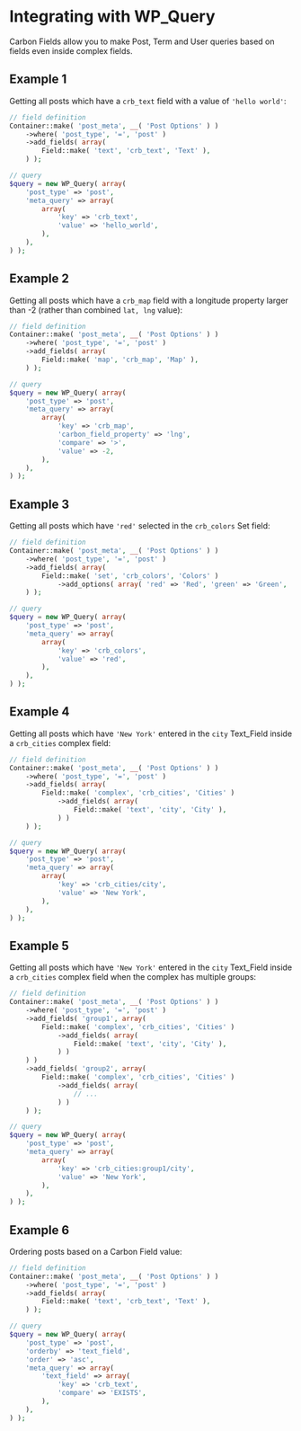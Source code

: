 # Integrating with WP_Query

Carbon Fields allow you to make Post, Term and User queries based on fields even inside complex fields.

## Example 1

Getting all posts which have a `crb_text` field with a value of `'hello world'`:

```php
// field definition
Container::make( 'post_meta', __( 'Post Options' ) )
    ->where( 'post_type', '=', 'post' )
    ->add_fields( array(
        Field::make( 'text', 'crb_text', 'Text' ),
    ) );

// query
$query = new WP_Query( array(
    'post_type' => 'post',
    'meta_query' => array(
        array(
            'key' => 'crb_text',
            'value' => 'hello_world',
        ),
    ),
) );
```

## Example 2

Getting all posts which have a `crb_map` field with a longitude property larger than -2 (rather than combined `lat, lng` value):

```php
// field definition
Container::make( 'post_meta', __( 'Post Options' ) )
    ->where( 'post_type', '=', 'post' )
    ->add_fields( array(
        Field::make( 'map', 'crb_map', 'Map' ),
    ) );

// query
$query = new WP_Query( array(
    'post_type' => 'post',
    'meta_query' => array(
        array(
            'key' => 'crb_map',
            'carbon_field_property' => 'lng',
            'compare' => '>',
            'value' => -2,
        ),
    ),
) );
```

## Example 3

Getting all posts which have `'red'` selected in the `crb_colors` Set field:

```php
// field definition
Container::make( 'post_meta', __( 'Post Options' ) )
    ->where( 'post_type', '=', 'post' )
    ->add_fields( array(
        Field::make( 'set', 'crb_colors', 'Colors' )
            ->add_options( array( 'red' => 'Red', 'green' => 'Green', 'blue' => 'Blue' ) ),
    ) );

// query
$query = new WP_Query( array(
    'post_type' => 'post',
    'meta_query' => array(
        array(
            'key' => 'crb_colors',
            'value' => 'red',
        ),
    ),
) );
```

## Example 4

Getting all posts which have `'New York'` entered in the `city` Text_Field inside a `crb_cities` complex field:

```php
// field definition
Container::make( 'post_meta', __( 'Post Options' ) )
    ->where( 'post_type', '=', 'post' )
    ->add_fields( array(
        Field::make( 'complex', 'crb_cities', 'Cities' )
            ->add_fields( array(
                Field::make( 'text', 'city', 'City' ),
            ) )
    ) );

// query
$query = new WP_Query( array(
    'post_type' => 'post',
    'meta_query' => array(
        array(
            'key' => 'crb_cities/city',
            'value' => 'New York',
        ),
    ),
) );
```

## Example 5

Getting all posts which have `'New York'` entered in the `city` Text_Field inside a `crb_cities` complex field when the complex has multiple groups:

```php
// field definition
Container::make( 'post_meta', __( 'Post Options' ) )
    ->where( 'post_type', '=', 'post' )
    ->add_fields( 'group1', array(
        Field::make( 'complex', 'crb_cities', 'Cities' )
            ->add_fields( array(
                Field::make( 'text', 'city', 'City' ),
            ) )
    ) )
    ->add_fields( 'group2', array(
        Field::make( 'complex', 'crb_cities', 'Cities' )
            ->add_fields( array(
                // ...
            ) )
    ) );

// query
$query = new WP_Query( array(
    'post_type' => 'post',
    'meta_query' => array(
        array(
            'key' => 'crb_cities:group1/city',
            'value' => 'New York',
        ),
    ),
) );
```

## Example 6

Ordering posts based on a Carbon Field value:

```php
// field definition
Container::make( 'post_meta', __( 'Post Options' ) )
    ->where( 'post_type', '=', 'post' )
    ->add_fields( array(
        Field::make( 'text', 'crb_text', 'Text' ),
    ) );

// query
$query = new WP_Query( array(
    'post_type' => 'post',
    'orderby' => 'text_field',
    'order' => 'asc',
    'meta_query' => array(
        'text_field' => array(
            'key' => 'crb_text',
            'compare' => 'EXISTS',
        ),
    ),
) );
```
